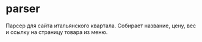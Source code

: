 # parser
Парсер для сайта итальянского квартала.
Собирает название, цену, вес и ссылку на страницу товара из меню.
